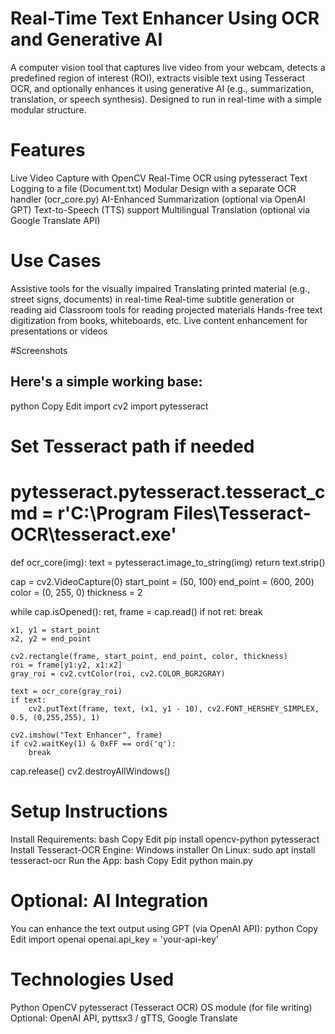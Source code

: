 # Real-Time Text Enhancer Using OCR and Generative AI
A computer vision tool that captures live video from your webcam, detects a predefined region of interest (ROI), extracts visible text using Tesseract OCR, and optionally enhances it using generative AI (e.g., summarization, translation, or speech synthesis). Designed to run in real-time with a simple modular structure.

# Features
 Live Video Capture with OpenCV
 Real-Time OCR using pytesseract
 Text Logging to a file (Document.txt)
 Modular Design with a separate OCR handler (ocr_core.py)
 AI-Enhanced Summarization (optional via OpenAI GPT)
 Text-to-Speech (TTS) support
 Multilingual Translation (optional via Google Translate API)

# Use Cases
Assistive tools for the visually impaired
Translating printed material (e.g., street signs, documents) in real-time
Real-time subtitle generation or reading aid
Classroom tools for reading projected materials
Hands-free text digitization from books, whiteboards, etc.
Live content enhancement for presentations or videos

#Screenshots


## Here's a simple working base:
python
Copy
Edit
import cv2
import pytesseract

# Set Tesseract path if needed
# pytesseract.pytesseract.tesseract_cmd = r'C:\Program Files\Tesseract-OCR\tesseract.exe'

def ocr_core(img):
    text = pytesseract.image_to_string(img)
    return text.strip()

cap = cv2.VideoCapture(0)
start_point = (50, 100)
end_point = (600, 200)
color = (0, 255, 0)
thickness = 2

while cap.isOpened():
    ret, frame = cap.read()
    if not ret:
        break

    x1, y1 = start_point
    x2, y2 = end_point

    cv2.rectangle(frame, start_point, end_point, color, thickness)
    roi = frame[y1:y2, x1:x2]
    gray_roi = cv2.cvtColor(roi, cv2.COLOR_BGR2GRAY)

    text = ocr_core(gray_roi)
    if text:
        cv2.putText(frame, text, (x1, y1 - 10), cv2.FONT_HERSHEY_SIMPLEX, 0.5, (0,255,255), 1)

    cv2.imshow("Text Enhancer", frame)
    if cv2.waitKey(1) & 0xFF == ord('q'):
        break

cap.release()
cv2.destroyAllWindows()

# Setup Instructions
Install Requirements:
bash
Copy
Edit
pip install opencv-python pytesseract
Install Tesseract-OCR Engine:
Windows installer
On Linux: sudo apt install tesseract-ocr
Run the App:
bash
Copy
Edit
python main.py

# Optional: AI Integration
You can enhance the text output using GPT (via OpenAI API):
python
Copy
Edit
import openai
openai.api_key = 'your-api-key'

# Technologies Used
Python
OpenCV
pytesseract (Tesseract OCR)
OS module (for file writing)
Optional: OpenAI API, pyttsx3 / gTTS, Google Translate
